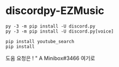 # discordpy-EZMusic

```
py -3 -m pip install -U discord.py
py -3 -m pip install -U discord.py[voice]

pip install youtube_search
pip install
```

도움 요청은
!   "   A Minibox#3466
여기로
